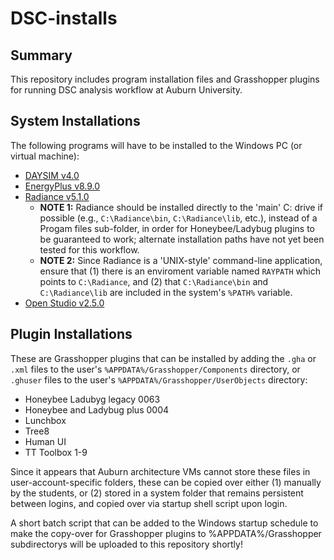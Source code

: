 # DSC-installs


## Summary

This repository includes program installation files and Grasshopper plugins for running DSC analysis workflow at Auburn University.

## System Installations

The following programs will have to be installed to the Windows PC (or virtual machine):

+ [DAYSIM v4.0](https://daysim.ning.com/page/download)
+ [EnergyPlus v8.9.0](https://energyplus.net/downloads)
+ [Radiance v5.1.0](https://github.com/NREL/Radiance/releases)
  + __NOTE 1:__ Radiance should be installed directly to the 'main' C: drive if possible (e.g., `C:\Radiance\bin`, `C:\Radiance\lib`, etc.), instead of a Progam files sub-folder, in order for Honeybee/Ladybug plugins to be guaranteed to work; alternate installation paths have not yet been tested for this workflow.
  + __NOTE 2:__ Since Radiance is a 'UNIX-style' command-line application, ensure that (1) there is an enviroment variable named `RAYPATH` which points to `C:\Radiance`, and (2) that `C:\Radiance\bin` and `C:\Radiance\lib` are included in the system's `%PATH%` variable.
+ [Open Studio v2.5.0](https://daysim.ning.com/page/download)

## Plugin Installations

These are Grasshopper plugins that can be installed by adding the `.gha` or `.xml` files to the user's `%APPDATA%/Grasshopper/Components` directory, or `.ghuser` files to the user's `%APPDATA%/Grasshopper/UserObjects` directory:

+ Honeybee Ladubyg legacy 0063
+ Honeybee and Ladybug plus 0004
+ Lunchbox
+ Tree8
+ Human UI
+ TT Toolbox 1-9

Since it appears that Auburn architecture VMs cannot store these files in user-account-specific folders, these can be copied over either (1) manually by the students, or (2) stored in a system folder that remains persistent between logins, and copied over via startup shell script upon login.

A short batch script that can be added to the Windows startup schedule to make the copy-over for Grasshopper plugins to %APPDATA%/Grasshopper subdirectorys will be uploaded to this repository shortly!
